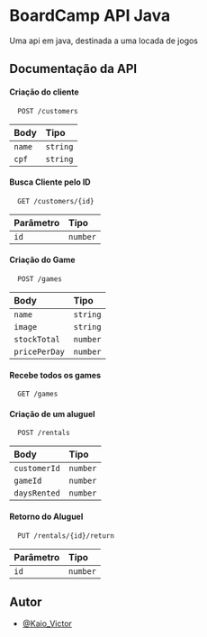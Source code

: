
# BoardCamp API Java

Uma api em java, destinada a uma locada de jogos


## Documentação da API

#### Criação do cliente

```http
  POST /customers
```
| Body        | Tipo       
| :---------- | :--------- 
| `name`      | `string` | 
| `cpf`      | `string` | 


#### Busca Cliente pelo ID

```http
  GET /customers/{id}
```
| Parâmetro       | Tipo       
| :---------- | :--------- 
| `id`      | `number` | 


#### Criação do Game

```http
  POST /games
```

| Body        | Tipo       
| :---------- | :--------- 
| `name`      | `string` | 
| `image`      | `string` | 
| `stockTotal`      | `number` | 
| `pricePerDay`      | `number` | 



#### Recebe todos os games

```http
  GET /games
```



#### Criação de um aluguel

```http
  POST /rentals
```

| Body        | Tipo       
| :---------- | :--------- 
| `customerId`      | `number` | 
| `gameId`      | `number` | 
| `daysRented`      | `number` | 


#### Retorno do Aluguel

```http
  PUT /rentals/{id}/return
```
| Parâmetro       | Tipo       
| :---------- | :--------- 
| `id`      | `number` | 

## Autor

- [@Kaio_Victor](https://www.github.com/Kess220)

